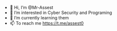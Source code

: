 - 👋 Hi, I’m @Mr-Assest
- 👀 I’m interested in Cyber Security and Programing
- 🌱 I’m currently learning them
- 📫 To reach me https://t.me/assest0

<!---
Mr-Assest/Mr-Assest is a ✨ special ✨ repository because its `README.md` (this file) appears on your GitHub profile.
You can click the Preview link to take a look at your changes.
--->
